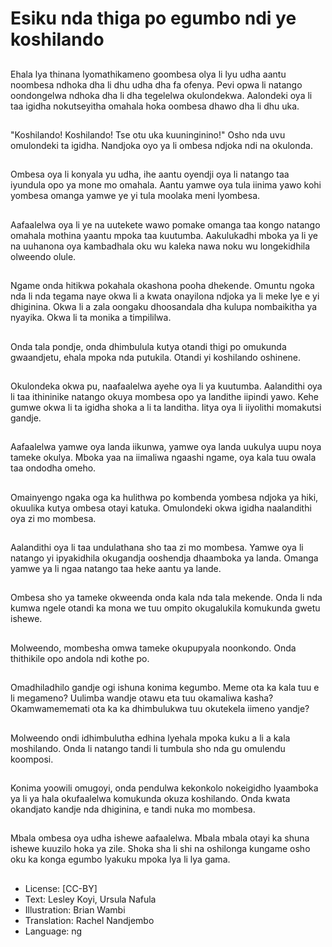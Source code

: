 # Esiku nda thiga po egumbo ndi ye koshilando

##
Ehala lya thinana lyomathikameno goombesa olya li lyu udha aantu noombesa ndhoka dha li dhu udha dha fa ofenya. Pevi opwa li natango oondongelwa ndhoka dha li dha tegelelwa okulondekwa. Aalondeki oya li taa igidha nokutseyitha omahala hoka oombesa dhawo dha li dhu uka.

##
"Koshilando! Koshilando! Tse otu uka kuuninginino!" Osho nda uvu omulondeki ta igidha. Nandjoka oyo ya li ombesa ndjoka ndi na okulonda.

##
Ombesa oya li konyala yu udha, ihe aantu oyendji oya li natango taa iyundula opo ya mone mo omahala. Aantu yamwe oya tula iinima yawo kohi yombesa omanga yamwe ye yi tula moolaka meni lyombesa.

##
Aafaalelwa oya li ye na uutekete wawo pomake omanga taa kongo natango omahala mothina yaantu mpoka taa kuutumba. Aakulukadhi mboka ya li ye na uuhanona oya kambadhala oku wu kaleka nawa noku wu longekidhila olweendo olule.

##
Ngame onda hitikwa pokahala okashona pooha dhekende. Omuntu ngoka nda li nda tegama naye okwa li a kwata onayilona ndjoka ya li meke lye e yi dhiginina. Okwa li a zala oongaku dhoosandala dha kulupa nombaikitha ya nyayika. Okwa li ta monika a timpililwa.

##
Onda tala pondje, onda dhimbulula kutya otandi thigi po omukunda gwaandjetu, ehala mpoka nda putukila. Otandi yi koshilando oshinene.

##
Okulondeka okwa pu, naafaalelwa ayehe oya li ya kuutumba. Aalandithi oya li taa ithininike natango okuya mombesa opo ya landithe iipindi yawo. Kehe gumwe okwa li ta igidha shoka a li ta landitha. Iitya oya li iiyolithi momakutsi gandje.

##
Aafaalelwa yamwe oya landa iikunwa, yamwe oya landa uukulya uupu noya tameke okulya. Mboka yaa na iimaliwa ngaashi ngame, oya kala tuu owala taa ondodha omeho.

##
Omainyengo ngaka oga ka hulithwa po kombenda yombesa ndjoka ya hiki, okuulika kutya ombesa otayi katuka. Omulondeki okwa igidha naalandithi oya zi mo mombesa.

##
Aalandithi oya li taa undulathana sho taa zi mo mombesa. Yamwe oya li natango yi ipyakidhila okugandja ooshendja dhaamboka ya landa. Omanga yamwe ya li ngaa natango taa heke aantu ya lande.

##
Ombesa sho ya tameke okweenda onda kala nda tala mekende. Onda li nda kumwa ngele otandi ka mona we tuu ompito okugalukila komukunda gwetu ishewe.

##
Molweendo, mombesha omwa tameke okupupyala noonkondo. Onda thithikile opo andola ndi kothe po.

##
Omadhiladhilo gandje ogi ishuna konima kegumbo. Meme ota ka kala tuu e li megameno? Uulimba wandje otawu eta tuu okamaliwa kasha? Okamwamememati ota ka ka dhimbulukwa tuu okutekela iimeno yandje?

##
Molweendo ondi idhimbulutha edhina lyehala mpoka kuku a li a kala moshilando. Onda li natango tandi li tumbula sho nda gu omulendu koomposi.

##
Konima yoowili omugoyi, onda pendulwa kekonkolo nokeigidho lyaamboka ya li ya hala okufaalelwa komukunda okuza koshilando. Onda kwata okandjato kandje nda dhiginina, e tandi nuka mo mombesa.

##
Mbala ombesa oya udha ishewe aafaalelwa. Mbala mbala otayi ka shuna ishewe kuuzilo hoka ya zile. Shoka sha li shi na oshilonga kungame osho oku ka konga egumbo lyakuku mpoka lya li lya gama.

##
* License: [CC-BY]
* Text: Lesley Koyi, Ursula Nafula
* Illustration: Brian Wambi
* Translation: Rachel Nandjembo
* Language: ng
